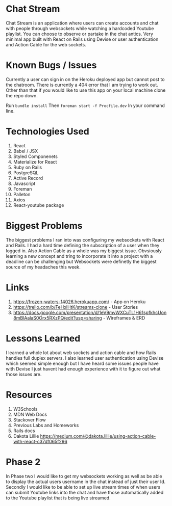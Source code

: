 # Chat Stream
Chat Stream is an application where users can create accounts and chat with people through websockets while watching a hardcoded Youtube playlist. You can choose to observe or partake in the chat antics. Very minimal app built with React on Rails using Devise or user authentication and Action Cable for the web sockets. 

# Known Bugs / Issues 
Currently a user can sign in on the Heroku deployed app but cannot post to the chatroom. There is currently a 404 error that I am trying to work out. Other than that if you would like to use this app on your local machine clone the repo down.

Run `bundle install`
Then `foreman start -f Procfile.dev`
In your command line. 

# Technologies Used 
1. React
3. Babel / JSX
4. Styled Componenets
5. Materialize for React
6. Ruby on Rails
7. PostgreSQL
8. Active Record 
9. Javascript 
10. Foreman 
11. Palleton
12. Axios 
13. React-youtube package 

# Biggest Problems 
The biggest problems I ran into was configuring my websockets with React and Rails. I had a hard time defining the subscription of a user when they logged in. Also Action Cable as a whole was my biggest issue. Obvsiously learning a new concept and tring to incorporate it into a project with a deadline can be challenging but Websockets were definetly the biggest source of my headaches this week.


# Links 
1. https://frozen-waters-14026.herokuapp.com/ - App on Heroku
2. https://trello.com/b/FeHxlHtK/streams-clone - User Stories 
3. https://docs.google.com/presentation/d/1eV9mvWXCuTL1H61spfkhcUon8mBlAalaS0Orx5RXzPQ/edit?usp=sharing - Wireframes & ERD

# Lessons Learned 
I learned a whole lot about web sockets and action cable and how Rails handles full duplex servers. I also learned user authentication using Devise which seemed simple enough but I have heard some issues people have with Devise I just havent had enough experience with it to figure out what those issues are. 

# Resources 
1. W3Schools 
2. MDN Web Docs 
3. Stackover Flow 
4. Previous Labs and Homeworks 
5. Rails docs 
6. Dakota Lillie  https://medium.com/@dakota.lillie/using-action-cable-with-react-c37df065f296

# Phase 2 
In Phase two I would like to get my websockets working as well as be able to display the actual users username in the chat instead of just their user Id. Secondly I would like to be able to set up live stream times of when users can submit Youtube links into the chat and have those automatically added to the Youtube playlist that is being live streamed. 
